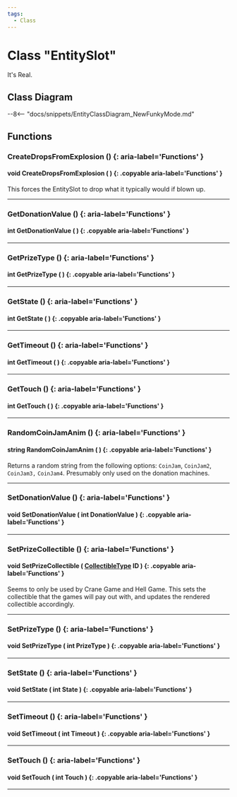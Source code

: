 ```yaml
---
tags:
  - Class
---
```

# Class "EntitySlot"

It's Real.

## Class Diagram
--8<-- "docs/snippets/EntityClassDiagram_NewFunkyMode.md"
## Functions

### CreateDropsFromExplosion () {: aria-label='Functions' }
#### void CreateDropsFromExplosion ( ) {: .copyable aria-label='Functions' }
This forces the EntitySlot to drop what it typically would if blown up.

___
### GetDonationValue () {: aria-label='Functions' }
#### int GetDonationValue ( ) {: .copyable aria-label='Functions' }

___
### GetPrizeType () {: aria-label='Functions' }
#### int GetPrizeType ( ) {: .copyable aria-label='Functions' }

___
### GetState () {: aria-label='Functions' }
#### int GetState ( ) {: .copyable aria-label='Functions' }

___
### GetTimeout () {: aria-label='Functions' }
#### int GetTimeout ( ) {: .copyable aria-label='Functions' }

___
### GetTouch () {: aria-label='Functions' }
#### int GetTouch ( ) {: .copyable aria-label='Functions' }

___
### RandomCoinJamAnim () {: aria-label='Functions' }
#### string RandomCoinJamAnim ( ) {: .copyable aria-label='Functions' }
Returns a random string from the following options: `CoinJam`, `CoinJam2`, `CoinJam3,` `CoinJam4`. Presumably only used on the donation machines.

___
### SetDonationValue () {: aria-label='Functions' }
#### void SetDonationValue ( int DonationValue ) {: .copyable aria-label='Functions' }

___
### SetPrizeCollectible () {: aria-label='Functions' }
#### void SetPrizeCollectible ( [CollectibleType](https://wofsauge.github.io/IsaacDocs/rep/enums/CollectibleType.html) ID ) {: .copyable aria-label='Functions' }
Seems to only be used by Crane Game and Hell Game. This sets the collectible that the games will pay out with, and updates the rendered collectible accordingly.

___
### SetPrizeType () {: aria-label='Functions' }
#### void SetPrizeType ( int PrizeType ) {: .copyable aria-label='Functions' }

___
### SetState () {: aria-label='Functions' }
#### void SetState ( int State ) {: .copyable aria-label='Functions' }

___
### SetTimeout () {: aria-label='Functions' }
#### void SetTimeout ( int Timeout ) {: .copyable aria-label='Functions' }

___
### SetTouch () {: aria-label='Functions' }
#### void SetTouch ( int Touch ) {: .copyable aria-label='Functions' }

___